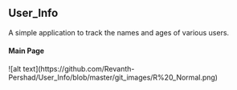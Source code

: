 <h2>User_Info</h2>
A simple application to track the names and ages of various users.
<h4>Main Page</h4>
![alt text](https://github.com/Revanth-Pershad/User_Info/blob/master/git_images/R%20_Normal.png)
